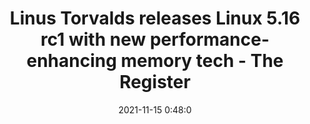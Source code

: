 ---
"title": "Linus Torvalds releases Linux 5.16 rc1 with new performance-enhancing memory tech - The Register"
"date": "2021-11-15 0:48:0"
"feed_name": "GOOGLENEWSINDUSTRIAL"
"feed_website": "https://news.google.com/search?q=industrial%2Bincident&hl=en-US&gl=US&ceid=US:en"
"feed_rss": "https://news.google.com/rss/search?q=industrial%2Bincident&hl=en-US&gl=US&ceid=US:en"
"link": "https://www.theregister.com/2021/11/15/linux_5_16_rc1/"
"source": "{'href': 'https://www.theregister.com', 'title': 'The Register'}"
"file": "_posts/2021-1-1-80fc55d34a8fbc97b1d46a930ea34d58b9c9f534.md"
"accident": "0"
"drilling": "0"
"dead": "0"
"injured": "0"
"arrested": "0"
"place": "unknown place"
"where": "unknown site"
"causes": "unknown"
"place_uri": "unknown place"
---